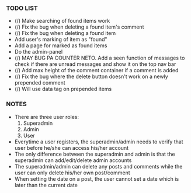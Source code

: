 <h3>TODO LIST</h3>
<ul>
	<li>(/) Make searching of found items work</li>
	<li>(/) Fix the bug when deleting a found item's comment</li>
	<li>(/) Fix the bug when deleting a found item </li>
	<li>Add user's marking of item as "found"</li>
	<li>Add a page for marked as found items</li>
	<li>Do the admin-panel</li>
	<li>(/) MAY BUG PA COUNTER NETO. Add a seen function of messages to check if there are unread messages and show it on the top nav bar</li>
	<li>(/) Add max height of the comment container if a comment is added</li>
	<li>(/) Fix the bug where the delete button doesn't work on a newly prepended comment</li>
	<li>(/) Will use data tag on prepended items</li>
</ul>

<h3>NOTES</h3>
<ul>
	<li>There are three user roles: 
		<ol>
			<li>Superadmin</li>
			<li>Admin</li>
			<li>User</li>
		</ol>
	</li>
	<li>Everytime a user registers, the superadmin/admin needs to verify that user before he/she can access his/her account</li>
	<li>The only difference between the superadmin and admin is that the superadmin can add/edit/delete admin accounts</li>
	<li>The superadmin/admin can delete any posts and comments while the user can only delete his/her own post/comment</li>
	<li>When setting the date on a post, the user cannot set a date which is later than the current date</li>
</ul>